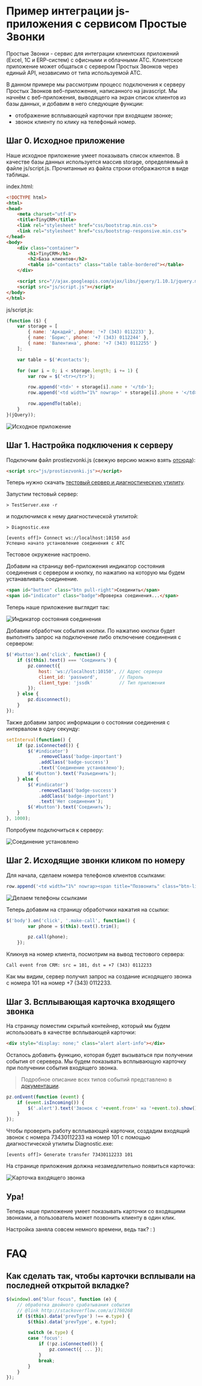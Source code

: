 Пример интеграции js-приложения с сервисом Простые Звонки
==========================================================

Простые Звонки - сервис для интеграции клиентских приложений (Excel, 1C и ERP-cистем) с офисными и облачными АТС. Клиентское приложение может общаться с сервером Простых Звонков через единый API, независимо от типа используемой АТС. 

В данном примере мы рассмотрим процесс подключения к серверу Простых Звонков веб-приложения, написанного на javascript. Мы начнём с веб-приложения, выводящего на экран список клиентов из базы данных, и добавим в него следующие функции:

- отображение всплывающей карточки при входящем звонке;
- звонок клиенту по клику на телефоный номер.

Шаг 0. Исходное приложение
--------------------------

Наше исходное приложение умеет показывать список клиентов. В качестве базы данных используется массив storage, определяемый в файле js/script.js. Прочитанные из файла строки отображаются в виде таблицы.

index.html:

```html
<!DOCTYPE html>
<html>
<head>
    <meta charset="utf-8">
    <title>TinyCRM</title>
    <link rel="stylesheet" href="css/bootstrap.min.css">
    <link rel="stylesheet" href="css/bootstrap-responsive.min.css">
</head>
<body>
    <div class="container">
        <h1>TinyCRM</h1>
        <h2>База клиентов</h2>
        <table id="contacts" class="table table-bordered"></table>
    </div>

    <script src="//ajax.googleapis.com/ajax/libs/jquery/1.10.1/jquery.min.js"></script>
    <script src="js/script.js"></script>
</body>
</html>
```

js/script.js:

```js
(function ($) {
    var storage = [
        { name: 'Аркадий', phone: '+7 (343) 0112233' },
        { name: 'Борис', phone: '+7 (343) 0112244' },
        { name: 'Валентина', phone: '+7 (343) 0112255' }
    ];

    var table = $('#contacts');

    for (var i = 0; i < storage.length; i += 1) {
        var row = $('<tr></tr>');

        row.append('<td>' + storage[i].name + '</td>');
        row.append('<td width="1%" nowrap>' + storage[i].phone + '</td>');

        row.appendTo(table);
    }
}(jQuery));
```

![Исходное приложение](https://github.com/vedisoft/php-sdk-tutorial/raw/master/img/tinycrm-origin.png)

Шаг 1. Настройка подключения к серверу
--------------------------------------

Подключим файл prostiezvonki.js (свежую версию можно взять [отсюда](https://github.com/vedisoft/js-sdk)): 

```html
<script src="js/prostiezvonki.js"></script>
```

Теперь нужно скачать [тестовый сервер и диагностическую утилиту](https://github.com/vedisoft/pz-developer-tools).

Запустим тестовый сервер:

    > TestServer.exe -r

и подключимся к нему диагностической утилитой:

    > Diagnostic.exe

    [events off]> Connect ws://localhost:10150 asd
    Успешно начато установление соединения с АТС

Тестовое окружение настроено.

Добавим на страницу веб-приложения индикатор состояния соединения с сервером и кнопку, по нажатию на которую мы будем устанавливать соединение.

```html
<span id="button" class="btn pull-right">Соединить</span>
<span id="indicator" class="badge">Проверка соединения...</span>
```

Теперь наше приложение выглядит так:

![Индикатор состояния соединения](https://github.com/vedisoft/php-sdk-tutorial/raw/master/img/connection-indicator.png)

Добавим обработчик события кнопки. По нажатию кнопки будет выполнять запрос на подключение либо отключение соединения с сервером:

```js
$('#button').on('click', function() {
    if ($(this).text() === 'Соединить') {
        pz.connect({
            host: 'ws://localhost:10150', // Адрес сервера
            client_id: 'password',        // Пароль
            client_type: 'jssdk'          // Тип приложения
        });
    } else {
        pz.disconnect();
    }
});
```

Также добавим запрос информации о состоянии соединения с интервалом в одну секунду:

```js
setInterval(function() {
    if (pz.isConnected()) {
        $('#indicator')
            .removeClass('badge-important')
            .addClass('badge-success')
            .text('Соединение установлено');
        $('#button').text('Разъединить');
    } else {
        $('#indicator')
            .removeClass('badge-success')
            .addClass('badge-important')
            .text('Нет соединения');
        $('#button').text('Соединить');
    }
}, 1000);
```

Попробуем подключиться к серверу:

![Соединение установлено](https://github.com/vedisoft/php-sdk-tutorial/raw/master/img/connection-established.png)

Шаг 2. Исходящие звонки кликом по номеру
----------------------------------------

Для начала, сделаем номера телефонов клиентов ссылками:

```js
row.append('<td width="1%" nowrap><span title="Позвонить" class="btn-link make-call">' + storage[i].phone + '</span></td>');
```

![Делаем телефоны ссылками](https://github.com/vedisoft/php-sdk-tutorial/raw/master/img/phone-links.png)

Теперь добавим на страницу обработчики нажатия на ссылки:

```js
$('body').on('click', '.make-call', function() {
        var phone = $(this).text().trim();

        pz.call(phone);
    });
```

Кликнув на номер клиента, посмотрим на вывод тестового сервера:

```
Call event from CRM: src = 101, dst = +7 (343) 0112233
```

Как мы видим, сервер получил запрос на создание исходящего звонка с номера 101 на номер +7 (343) 0112233.

Шаг 3. Всплывающая карточка входящего звонка
--------------------------------------------

На страницу поместим скрытый контейнер, который мы будем использовать в качестве всплывающей карточки:

```html
<div style="display: none;" class="alert alert-info"></div>
```

Осталось добавить функцию, которая будет вызываться при получении события от серевера. Мы будем показывать всплывающую карточку при получении события входящего звонка.

> Подробное описание всех типов событий представлено в [документации](https://github.com/vedisoft/php-sdk#--4).

```js
pz.onEvent(function (event) {
    if (event.isIncoming()) {
        $('.alert').text('Звонок с '+event.from+' на '+event.to).show();
    }
});
```

Чтобы проверить работу всплывающей карточки, создадим входящий звонок с номера 73430112233 на номер 101 с помощью диагностической утилиты Diagnostic.exe:

```
[events off]> Generate transfer 73430112233 101
```

На странице приложения должна незамедлительно появиться карточка:

![Карточка входящего звонка](https://github.com/vedisoft/php-sdk-tutorial/raw/master/img/incoming-popup.png)

Ура!
----

Теперь наше приложение умеет показывать карточки со входящими звонками, а пользователь может позвонить клиенту в один клик. 

Настройка заняла совсем немного времени, ведь так? : )


FAQ
===

Как сделать так, чтобы карточки всплывали на последней открытой вкладке?
------------------------------------------------------------------------


```js
$(window).on("blur focus", function (e) {
    // обработка двойного срабатывания события
    // @link http://stackoverflow.com/a/1760268
    if ($(this).data('prevType') !== e.type) {
        $(this).data('prevType', e.type);

        switch (e.type) {
        case 'focus':
            if (!pz.isConnected()) {
                pz.connect({ ... });
            }
            break;
        }
    }
});
```
